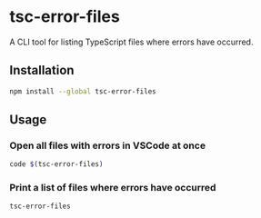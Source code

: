 # tsc-error-files

A CLI tool for listing TypeScript files where errors have occurred.

## Installation

```sh
npm install --global tsc-error-files
```

## Usage

### Open all files with errors in VSCode at once

```sh
code $(tsc-error-files)
```

### Print a list of files where errors have occurred

```sh
tsc-error-files
```
